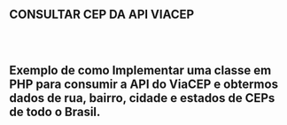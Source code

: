 <h2> CONSULTAR CEP DA API VIACEP <h2>
<br>
<p> Exemplo de como Implementar uma classe em PHP para consumir a API do ViaCEP e obtermos dados de rua, bairro, cidade e estados de CEPs de todo o Brasil.</p>

